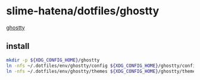 # slime-hatena/dotfiles/ghostty

[ghostty](https://github.com/ghostty-org/ghostty)

## install

```sh { name=ghostty-install }
mkdir -p ${XDG_CONFIG_HOME}/ghostty
ln -nfs ~/.dotfiles/env/ghostty/config ${XDG_CONFIG_HOME}/ghostty/config
ln -nfs ~/.dotfiles/env/ghostty/themes ${XDG_CONFIG_HOME}/ghostty/themes
```
